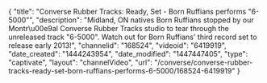 {
    "title": "Converse Rubber Tracks: Ready, Set - Born Ruffians performs \"6-5000\"",
    "description": "Midland, ON natives Born Ruffians stopped by our Montr\u00e9al Converse Rubber Tracks studio to tear through the unreleased track \"6-5000\". Watch out for Born Ruffians' third record set to release early 2013!",
    "channelid": "168524",
    "videoid": "6419919",
    "date_created": "1444243954",
    "date_modified": "1447447405",
    "type": "captivate",
    "layout": "channelVideo",
    "url": "\/converse\/converse-rubber-tracks-ready-set-born-ruffians-performs-6-5000\/168524-6419919"
}